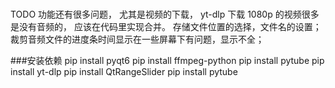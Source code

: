 #
TODO
功能还有很多问题， 尤其是视频的下载， yt-dlp 下载 1080p 的视频很多是没有音频的， 应该在代码里实现合并。
存储文件位置的选择，文件名的设置；裁剪音频文件的进度条时间显示在一些屏幕下有问题，显示不全；

###安装依赖
pip install pyqt6
pip install ffmpeg-python
pip install pytube
pip install yt-dlp
pip install QtRangeSlider
pip install pytube
